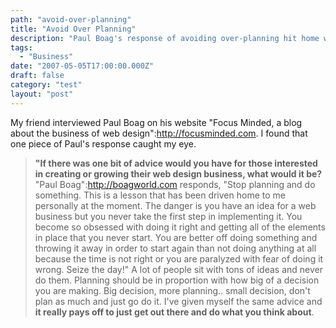 ```yaml
---
path: "avoid-over-planning"
title: "Avoid Over Planning"
description: "Paul Boag's response of avoiding over-planning hit home with me."
tags: 
  - "Business"
date: "2007-05-05T17:00:00.000Z"
draft: false
category: "test"
layout: "post"
---
```


My friend interviewed Paul Boag on his website "Focus Minded, a blog about the business of web design":http://focusminded.com. I found that one piece of Paul's response caught my eye.
> **"If there was one bit of advice would you have for those interested in creating or growing their web design business, what would it be?**
"Paul Boag":http://boagworld.com responds, "Stop planning and do something. This is a lesson that has been driven home to me personally at the moment. The danger is you have an idea for a web business but you never take the first step in implementing it. You become so obsessed with doing it right and getting all of the elements in place that you never start. You are better off doing something and throwing it away in order to start again than not doing anything at all because the time is not right or you are paralyzed with fear of doing it wrong. Seize the day!" A lot of people sit with tons of ideas and never do them. Planning should be in proportion with how big of a decision you are making. Big decision, more planning.. small decision, don't plan as much and just go do it. I've given myself the same advice and **it really pays off to just get out there and do what you think about**.